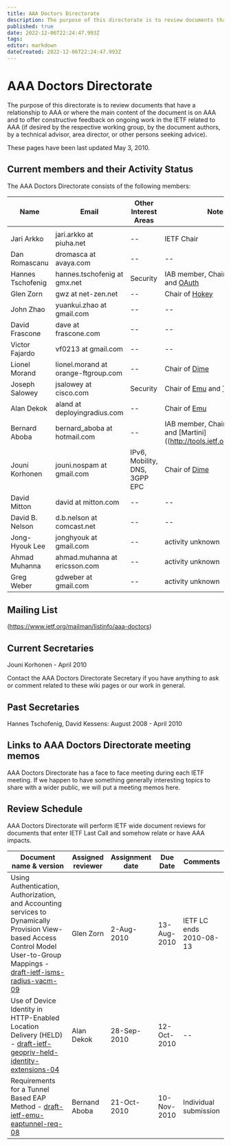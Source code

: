 ```yaml
---
title: AAA Doctors Directorate
description: The purpose of this directorate is to review documents that have a relationship to AAA 
published: true
date: 2022-12-06T22:24:47.993Z
tags: 
editor: markdown
dateCreated: 2022-12-06T22:24:47.993Z
---
```


# AAA Doctors Directorate
 The purpose of this directorate is to review documents that have a relationship to AAA or where the main content of the document is on AAA and to offer constructive feedback on ongoing work in the IETF related to AAA (if desired by the respective working group, by the document authors, by a technical advisor, area director, or other persons seeking advice).

These pages have been last updated May 3, 2010.

## Current members and their Activity Status

The AAA Doctors Directorate consists of the following members:

| **Name** | **Email** | **Other Interest Areas** | **Notes** |
|----------|-----------|--------------------------|-----------|
|          |           |                          |           |
|Jari Arkko 	|jari.arkko at piuha.net 	|-- 	|IETF Chair|
|Dan Romascanu |	dromasca at avaya.com |	-- |	--|
|Hannes Tschofenig |	hannes.tschofenig at gmx.net |	Security |	IAB member, Chair of [Keyprov](http://tools.ietf.org/wg/keyprov) and [OAuth](http://tools.ietf.org/wg/oauth)|
|Glen Zorn 	|gwz at net-zen.net |	-- |	Chair of [Hokey](http://tools.ietf.org/wg/hokey)|
|John Zhao |	yuankui.zhao at gmail.com |	-- |	--|
|David Frascone |	dave at frascone.com |	-- |	--|
|Victor Fajardo |	vf0213 at gmail.com |	-- |	--|
|Lionel Morand |	lionel.morand at orange-ftgroup.com |	-- |	Chair of [Dime](http://tools.ietf.org/wg/dime)|
|Joseph Salowey |	jsalowey at cisco.com |	Security |	Chair of [Emu](http://tools.ietf.org/wg/emu) and [TLS](http://tools.ietf.org/wg/tls)|
|Alan Dekok |	aland at deployingradius.com |	-- |	Chair of [Emu](http://tools.ietf.org/wg/emu)
|Bernard Aboba |	bernard_aboba at hotmail.com |	-- |	IAB member, Chair of [RADEXT](http://tools.ietf.org/wg/radext) and [Martini]((http://tools.ietf.org/wg/martini)|
|Jouni Korhonen |	jouni.nospam at gmail.com |	IPv6, Mobility, DNS, 3GPP EPC |	Chair of [Dime](http://tools.ietf.org/wg/dime)|
|David Mitton |	david at mitton.com |	-- |	--|
|David B. Nelson |	d.b.nelson at comcast.net |	-- |	--|
|Jong-Hyouk Lee |	jonghyouk at gmail.com |	-- |	activity unknown|
|Ahmad Muhanna |	ahmad.muhanna at ericsson.com |	-- |	activity unknown|
|Greg Weber |	gdweber at gmail.com |	-- |	activity unknown|


## Mailing List

(https://www.ietf.org/mailman/listinfo/aaa-doctors)

## Current Secretaries

Jouni Korhonen - April 2010 

Contact the AAA Doctors Directorate Secretary if you have anything to ask or comment related to these wiki pages or our work in general.

## Past Secretaries

Hannes Tschofenig, David Kessens: August 2008 - April 2010 

## Links to AAA Doctors Directorate meeting memos

AAA Doctors Directorate has a face to face meeting during each IETF meeting. If we happen to have something generally interesting topics to share with a wider public, we will put a meeting memos here.

## Review Schedule

AAA Doctors Directorate will perform IETF wide document reviews for documents that enter IETF Last Call and somehow relate or have AAA impacts.

| **Document name & version** | **Assigned reviewer** | **Assignment date** | **Due Date** | **Comments** |
|----------|-----------|--------------------------|-----------|-------|
|Using Authentication, Authorization, and Accounting services to Dynamically Provision View-based Access Control Model User-to-Group Mappings - [draft-ietf-isms-radius-vacm-09](http://tools.ietf.org/html/draft-ietf-isms-radius-vacm-09) | 	Glen Zorn |	2-Aug-2010 |	13-Aug-2010 |	IETF LC ends 2010-08-13|
|Use of Device Identity in HTTP-Enabled Location Delivery (HELD) - [draft-ietf-geopriv-held-identity-extensions-04](http://tools.ietf.org/html/draft-ietf-geopriv-held-identity-extensions-04) |	Alan Dekok	| 28-Sep-2010 |	12-Oct-2010 | 	--
|Requirements for a Tunnel Based EAP Method - [draft-ietf-emu-eaptunnel-req-08](http://tools.ietf.org/html/draft-ietf-emu-eaptunnel-req-08) |	Bernand Aboba |	21-Oct-2010 |	10-Nov-2010 |	Individual submission |
